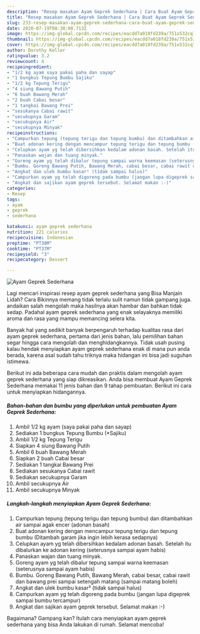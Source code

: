 ```yaml
---
description: "Resep masakan Ayam Geprek Sederhana | Cara Buat Ayam Geprek Sederhana Yang Enak Dan Lezat"
title: "Resep masakan Ayam Geprek Sederhana | Cara Buat Ayam Geprek Sederhana Yang Enak Dan Lezat"
slug: 233-resep-masakan-ayam-geprek-sederhana-cara-buat-ayam-geprek-sederhana-yang-enak-dan-lezat
date: 2020-07-19T08:38:08.713Z
image: https://img-global.cpcdn.com/recipes/eacdd7a018fd239a/751x532cq70/ayam-geprek-sederhana-foto-resep-utama.jpg
thumbnail: https://img-global.cpcdn.com/recipes/eacdd7a018fd239a/751x532cq70/ayam-geprek-sederhana-foto-resep-utama.jpg
cover: https://img-global.cpcdn.com/recipes/eacdd7a018fd239a/751x532cq70/ayam-geprek-sederhana-foto-resep-utama.jpg
author: Dorothy Keller
ratingvalue: 3.2
reviewcount: 4
recipeingredient:
- "1/2 kg ayam saya pakai paha dan sayap"
- "1 bungkus Tepung Bumbu Sajiku"
- "1/2 kg Tepung Terigu"
- "4 siung Bawang Putih"
- "6 buah Bawang Merah"
- "2 buah Cabai besar"
- "1 tangkai Bawang Prei"
- "sesukanya Cabai rawit"
- "secukupnya Garam"
- "secukupnya Air"
- "secukupnya Minyak"
recipeinstructions:
- "Campurkan tepung (tepung terigu dan tepung bumbu) dan ditambahkan air sampai agak encer (adonan basah)"
- "Buat adonan kering dengan mencampur tepung terigu dan tepung bumbu (Ditambah garam jika ingin lebih kerasa sedapnya)"
- "Celupkan ayam yg telah dibersihkan kedalam adonan basah. Setelah itu dibalurkan ke adonan kering (seterusnya sampai ayam habis)"
- "Panaskan wajan dan tuang minyak."
- "Goreng ayam yg telah dibalur tepung sampai warna keemasan (seterusnya sampai ayam habis)"
- "Bumbu. Goreng Bawang Putih, Bawang Merah, cabai besar, cabai rawit dan bawang prei sampai setengah matang (sampai matang boleh)"
- "Angkat dan ulek bumbu kasar² (tidak sampai halus)"
- "Campurkan ayam yg telah digoreng pada bumbu (jangan lupa digeprek sampai bumbu tercampur)"
- "Angkat dan sajikan ayam geprek tersebut. Selamat makan :-)"
categories:
- Resep
tags:
- ayam
- geprek
- sederhana

katakunci: ayam geprek sederhana 
nutrition: 221 calories
recipecuisine: Indonesian
preptime: "PT30M"
cooktime: "PT37M"
recipeyield: "3"
recipecategory: Dessert

---
```



![Ayam Geprek Sederhana](https://img-global.cpcdn.com/recipes/eacdd7a018fd239a/751x532cq70/ayam-geprek-sederhana-foto-resep-utama.jpg)

Lagi mencari inspirasi resep ayam geprek sederhana yang Bisa Manjain Lidah? Cara Bikinnya memang tidak terlalu sulit namun tidak gampang juga. andaikan salah mengolah maka hasilnya akan hambar dan bahkan tidak sedap. Padahal ayam geprek sederhana yang enak selayaknya memiliki aroma dan rasa yang mampu memancing selera kita.



Banyak hal yang sedikit banyak berpengaruh terhadap kualitas rasa dari ayam geprek sederhana, pertama dari jenis bahan, lalu pemilihan bahan segar hingga cara mengolah dan menghidangkannya. Tidak usah pusing kalau hendak menyiapkan ayam geprek sederhana enak di mana pun anda berada, karena asal sudah tahu triknya maka hidangan ini bisa jadi suguhan istimewa.


Berikut ini ada beberapa cara mudah dan praktis dalam mengolah ayam geprek sederhana yang siap dikreasikan. Anda bisa membuat Ayam Geprek Sederhana memakai 11 jenis bahan dan 9 tahap pembuatan. Berikut ini cara untuk menyiapkan hidangannya.

<!--inarticleads1-->

##### Bahan-bahan dan bumbu yang diperlukan untuk pembuatan Ayam Geprek Sederhana:

1. Ambil 1/2 kg ayam (saya pakai paha dan sayap)
1. Sediakan 1 bungkus Tepung Bumbu (*Sajiku)
1. Ambil 1/2 kg Tepung Terigu
1. Siapkan 4 siung Bawang Putih
1. Ambil 6 buah Bawang Merah
1. Siapkan 2 buah Cabai besar
1. Sediakan 1 tangkai Bawang Prei
1. Sediakan sesukanya Cabai rawit
1. Sediakan secukupnya Garam
1. Ambil secukupnya Air
1. Ambil secukupnya Minyak




<!--inarticleads2-->

##### Langkah-langkah menyiapkan Ayam Geprek Sederhana:

1. Campurkan tepung (tepung terigu dan tepung bumbu) dan ditambahkan air sampai agak encer (adonan basah)
1. Buat adonan kering dengan mencampur tepung terigu dan tepung bumbu (Ditambah garam jika ingin lebih kerasa sedapnya)
1. Celupkan ayam yg telah dibersihkan kedalam adonan basah. Setelah itu dibalurkan ke adonan kering (seterusnya sampai ayam habis)
1. Panaskan wajan dan tuang minyak.
1. Goreng ayam yg telah dibalur tepung sampai warna keemasan (seterusnya sampai ayam habis)
1. Bumbu. Goreng Bawang Putih, Bawang Merah, cabai besar, cabai rawit dan bawang prei sampai setengah matang (sampai matang boleh)
1. Angkat dan ulek bumbu kasar² (tidak sampai halus)
1. Campurkan ayam yg telah digoreng pada bumbu (jangan lupa digeprek sampai bumbu tercampur)
1. Angkat dan sajikan ayam geprek tersebut. Selamat makan :-)




Bagaimana? Gampang kan? Itulah cara menyiapkan ayam geprek sederhana yang bisa Anda lakukan di rumah. Selamat mencoba!
